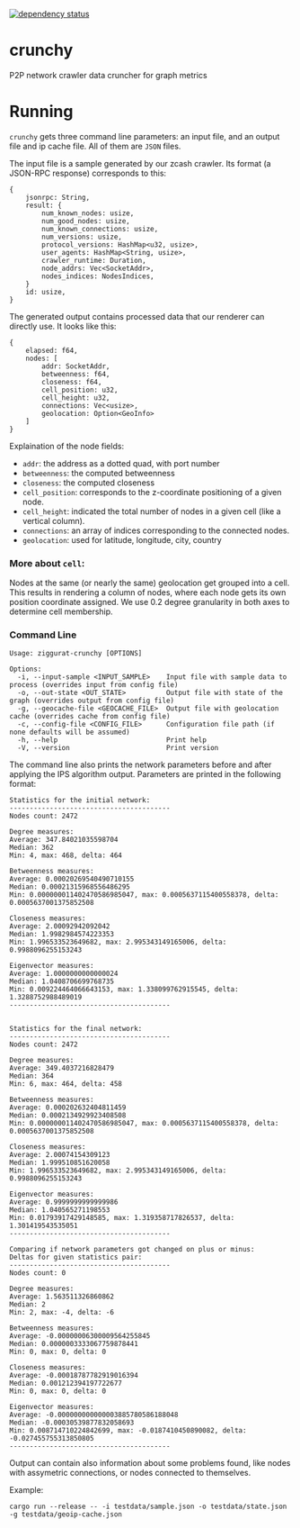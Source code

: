 [![dependency status](https://deps.rs/repo/github/runziggurat/crunchy/status.svg)](https://deps.rs/repo/github/runziggurat/crunchy)

# crunchy
P2P network crawler data cruncher for graph metrics


# Running

`crunchy` gets three command line parameters: an input file, and an output file and ip cache file. All of them are `JSON` files.

The input file is a sample generated by our zcash crawler. Its format (a JSON-RPC response) corresponds to this:


```
{
    jsonrpc: String,
    result: {
        num_known_nodes: usize,
        num_good_nodes: usize,
        num_known_connections: usize,
        num_versions: usize,
        protocol_versions: HashMap<u32, usize>,
        user_agents: HashMap<String, usize>,
        crawler_runtime: Duration,
        node_addrs: Vec<SocketAddr>,
        nodes_indices: NodesIndices,
    }
    id: usize,
}
```

The generated output contains processed data that our renderer can directly use. It looks like this:

```
{
    elapsed: f64,
    nodes: [
        addr: SocketAddr,
        betweenness: f64,
        closeness: f64,
        cell_position: u32,
        cell_height: u32,
        connections: Vec<usize>,
        geolocation: Option<GeoInfo>
    ]
}
```
Explaination of the node fields:

- `addr`: the address as a dotted quad, with port number
- `betweenness`: the computed betweenness
- `closeness`: the computed closeness
- `cell_position`: corresponds to the z-coordinate positioning of a given node.
- `cell_height`: indicated the total number of nodes in a given cell (like a vertical column).
- `connections`: an array of indices corresponding to the connected nodes.
- `geolocation`: used for latitude, longitude, city, country

### More about `cell`:
Nodes at the same (or nearly the same) geolocation get grouped into a cell. This results in rendering a column of nodes, where each node gets its own position coordinate assigned. We use 0.2 degree granularity in both axes to determine cell membership.

### Command Line

```
Usage: ziggurat-crunchy [OPTIONS]

Options:
  -i, --input-sample <INPUT_SAMPLE>    Input file with sample data to process (overrides input from config file)
  -o, --out-state <OUT_STATE>          Output file with state of the graph (overrides output from config file)
  -g, --geocache-file <GEOCACHE_FILE>  Output file with geolocation cache (overrides cache from config file)
  -c, --config-file <CONFIG_FILE>      Configuration file path (if none defaults will be assumed)
  -h, --help                           Print help
  -V, --version                        Print version
```

The command line also prints the network parameters before and after applying the IPS algorithm output. Parameters are printed in the following format:

```
Statistics for the initial network:
----------------------------------------
Nodes count: 2472

Degree measures:
Average: 347.84021035598704
Median: 362
Min: 4, max: 468, delta: 464

Betweenness measures:
Average: 0.00020269540490710155
Median: 0.00021315968556486295
Min: 0.000000011402470586985047, max: 0.0005637115400558378, delta: 0.0005637001375852508

Closeness measures:
Average: 2.00092942092042
Median: 1.9982984574223353
Min: 1.996533523649682, max: 2.995343149165006, delta: 0.9988096255153243

Eigenvector measures:
Average: 1.0000000000000024
Median: 1.0408706699768735
Min: 0.009224464066643153, max: 1.338099762915545, delta: 1.3288752988489019
----------------------------------------


Statistics for the final network:
----------------------------------------
Nodes count: 2472

Degree measures:
Average: 349.4037216828479
Median: 364
Min: 6, max: 464, delta: 458

Betweenness measures:
Average: 0.000202632404811459
Median: 0.0002134929923408508
Min: 0.000000011402470586985047, max: 0.0005637115400558378, delta: 0.0005637001375852508

Closeness measures:
Average: 2.00074154309123
Median: 1.999510851620058
Min: 1.996533523649682, max: 2.995343149165006, delta: 0.9988096255153243

Eigenvector measures:
Average: 0.9999999999999986
Median: 1.040565271198553
Min: 0.01793917429148585, max: 1.319358717826537, delta: 1.301419543535051
----------------------------------------

Comparing if network parameters got changed on plus or minus:
Deltas for given statistics pair:
----------------------------------------
Nodes count: 0

Degree measures:
Average: 1.563511326860862
Median: 2
Min: 2, max: -4, delta: -6

Betweenness measures:
Average: -0.00000006300009564255845
Median: 0.0000003333067759878441
Min: 0, max: 0, delta: 0

Closeness measures:
Average: -0.00018787782919016394
Median: 0.001212394197722677
Min: 0, max: 0, delta: 0

Eigenvector measures:
Average: -0.000000000000003885780586188048
Median: -0.00030539877832058693
Min: 0.008714710224842699, max: -0.0187410450890082, delta: -0.027455755313850805
----------------------------------------
```

Output can contain also information about some problems found, like nodes with assymetric connections, or nodes connected to themselves.

Example:
```
cargo run --release -- -i testdata/sample.json -o testdata/state.json -g testdata/geoip-cache.json
```
